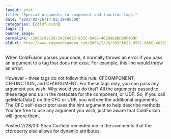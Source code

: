 ```yaml
---
layout: post
title: "Special Arguments in component and function tags."
date: "2003-02-26T14:02:18+06:00"
categories: [coldfusion]
tags: []
banner_image: 
permalink: /2003/02/26/395FA623-955C-6A90-46209E0BDB0F4D9F
oldurl: http://www.raymondcamden.com/2003/2/26/395FA623-955C-6A90-46209E0BDB0F4D9F
---
```


When ColdFusion parses your code, it normally throws an error if you pass an argument to a tag that does not exist. For example, this line would throw an error:

<cffile ray=1>

However - three tags do not follow this rule: CFCOMPONENT, CFFUNCTION, and CFARGUMENT. For these tags only, you can pass any argument you wish. Why would you do that? All the arguments passed to these tags end up in the metadata for the component, or UDF. So, if you call getMetaData() on the CFC or UDF, you will see the additional arguments. The CFC self-descriptor uses the hint argument to help describe methods. You are free to  use any argument you wish, just be aware that ColdFusion will ignore them.

Posted 2/28/03: Sean Corfield reminded me in the comments that the cfproperty also allows for dynamic attributes.